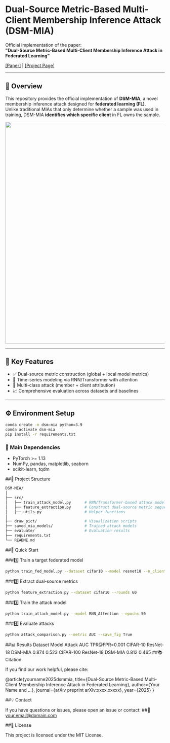 # Dual-Source Metric-Based Multi-Client Membership Inference Attack (DSM-MIA)

Official implementation of the paper:  
**"Dual-Source Metric-Based Multi-Client Membership Inference Attack in Federated Learning"**

[[Paper]](https://arxiv.org/abs/xxxx.xxxxx) | [[Project Page]](https://github.com/yourname/DSM-MIA)

---

## 🌟 Overview

This repository provides the official implementation of **DSM-MIA**, a novel membership inference attack designed for **federated learning (FL)**.  
Unlike traditional MIAs that only determine whether a sample was used in training, DSM-MIA **identifies which specific client** in FL owns the sample.

<p align="center">
  <img src="assets/framework.png" width="700"/>
</p>

---

## 🧩 Key Features
- ✅ Dual-source metric construction (global + local model metrics)  
- 🔄 Time-series modeling via RNN/Transformer with attention  
- 🧮 Multi-class attack (member + client attribution)  
- 📈 Comprehensive evaluation across datasets and baselines  

---

## ⚙️ Environment Setup

```bash
conda create -n dsm-mia python=3.9
conda activate dsm-mia
pip install -r requirements.txt
```
### 🧩 Main Dependencies
- PyTorch >= 1.13  
- NumPy, pandas, matplotlib, seaborn  
- scikit-learn, tqdm

##📂 Project Structure
```bash
DSM-MIA/
│
├── src/
│   ├── train_attack_model.py      # RNN/Transformer-based attack model
│   ├── feature_extraction.py      # Construct dual-source metric sequences
│   ├── utils.py                   # Helper functions
│
├── draw_pict/                     # Visualization scripts
├── saved_mia_models/              # Trained attack models
├── evaluate/                      # Evaluation results
├── requirements.txt
└── README.md
```
##🚀 Quick Start

###1️⃣ Train a target federated model
```bash
python train_fed_model.py --dataset cifar10 --model resnet18 --n_clients 5
```
###2️⃣ Extract dual-source metrics
```bash
python feature_extraction.py --dataset cifar10 --rounds 60
```
###3️⃣ Train the attack model
```bash
python train_attack_model.py --model RNN_Attention --epochs 50
```
###4️⃣ Evaluate attacks
```bash
python attack_comparison.py --metric AUC --save_fig True
```
##📊 Results
Dataset	Model	Attack	AUC	TPR@FPR=0.001
CIFAR-10	ResNet-18	DSM-MIA	0.874	0.523
CIFAR-100	ResNet-18	DSM-MIA	0.812	0.465
##📚 Citation

If you find our work helpful, please cite:

@article{yourname2025dsmmia,
  title={Dual-Source Metric-Based Multi-Client Membership Inference Attack in Federated Learning},
  author={Your Name and ...},
  journal={arXiv preprint arXiv:xxxx.xxxxx},
  year={2025}
}

##💡 Contact

If you have questions or issues, please open an issue or contact:
##📧 your.email@domain.com

##📜 License

This project is licensed under the MIT License.
